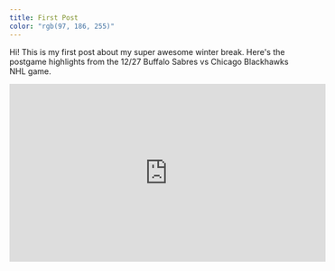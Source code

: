 ```yaml
---
title: First Post
color: "rgb(97, 186, 255)"
---
```

Hi! This is my first post about my super awesome winter break. Here's the postgame highlights from the 12/27 Buffalo Sabres vs Chicago Blackhawks NHL game.

<iframe width="560" height="315" src="https://www.youtube.com/embed/FJkEtvu3jBw?si=3mC6PpuTus2La3bJ" title="YouTube video player" frameborder="0" allow="accelerometer; autoplay; clipboard-write; encrypted-media; gyroscope; picture-in-picture; web-share" referrerpolicy="strict-origin-when-cross-origin" allowfullscreen></iframe>
